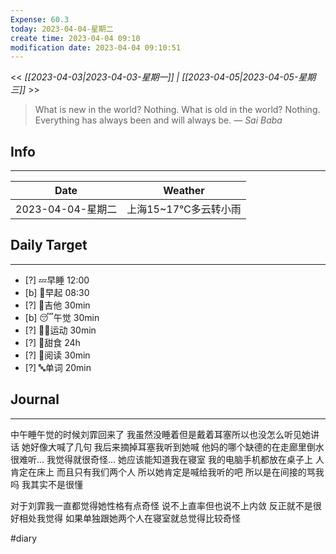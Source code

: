 ```yaml
---
Expense: 60.3
today: 2023-04-04-星期二
create time: 2023-04-04 09:10
modification date: 2023-04-04 09:10:51
---
```


<< *[[2023-04-03|2023-04-03-星期一]] | [[2023-04-05|2023-04-05-星期三]]* >>


> What is new in the world? Nothing. What is old in the world? Nothing. Everything has always been and will always be.
> — <cite>Sai Baba</cite>


## Info
***
| Date        | Weather      | 
| ----------- | ------------ |
| 2023-04-04-星期二 |  上海15~17℃多云转小雨 |


## Daily Target 
***
- [?] 💤早睡   12:00
- [b] 🌅早起    08:30
- [?] 🎵吉他    30min
- [b] 😴午觉    30min
- [?] 🏃‍♀️运动    30min  
- [?] 🚫甜食    24h
- [?] 📖阅读    30min 
- [?] 🔤单词    20min    


##  Journal
***
中午睡午觉的时候刘霏回来了
我虽然没睡着但是戴着耳塞所以也没怎么听见她讲话
她好像大喊了几句
我后来摘掉耳塞我听到她喊
他妈的哪个缺德的在走廊里倒水
很难听...
我觉得就很奇怪...
她应该能知道我在寝室
我的电脑手机都放在桌子上
人肯定在床上
而且只有我们两个人
所以她肯定是喊给我听的吧
所以是在间接的骂我吗
我其实不是很懂

对于刘霏我一直都觉得她性格有点奇怪
说不上直率但也说不上内敛
反正就不是很好相处我觉得
如果单独跟她两个人在寝室就总觉得比较奇怪




#diary